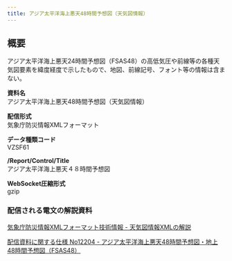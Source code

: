 ```yaml
---
title: アジア太平洋海上悪天48時間予想図（天気図情報）
---
```


## 概要
アジア太平洋海上悪天24時間予想図（FSAS48）の高低気圧や前線等の各種天気図要素を緯度経度で示したもので、地図、前線記号、フォント等の情報は含まない。

**資料名** <br/>
アジア太平洋海上悪天48時間予想図（天気図情報）
 
**配信形式** <br/>
気象庁防災情報XMLフォーマット

**データ種類コード** <br/>
VZSF61

**/Report/Control/Title** <br/>
アジア太平洋海上悪天４８時間予想図
 
**WebSocket圧縮形式** <br/>
gzip

### 配信される電文の解説資料
[気象庁防災情報XMLフォーマット技術情報 - 天気図情報XMLの解説](https://dmdata.jp/docs/jma/manual/0351-0356.pdf)
 
 
[配信資料に関する仕様 No12204 - アジア太平洋海上悪天48時間予想図・地上48時間予想図（FSAS48）](https://www.data.jma.go.jp/suishin/shiyou/pdf/no12204)
